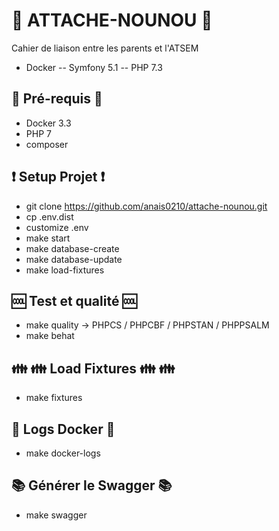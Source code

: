 # 📕 ATTACHE-NOUNOU 📕

Cahier de liaison entre les parents et l'ATSEM 
* Docker -- Symfony 5.1 -- PHP 7.3 

## 🚀 Pré-requis 🚀 ##
 * Docker 3.3
 * PHP 7
 * composer
####

 ## ❗ Setup Projet ❗

* git clone https://github.com/anais0210/attache-nounou.git
* cp .env.dist
* customize .env
* make start
* make database-create
* make database-update
* make load-fixtures
 
####

 ## 🆒 Test et qualité 🆒
 * make quality
  -> PHPCS / PHPCBF / PHPSTAN / PHPPSALM
 * make behat
####

 ## 👪 👪 Load Fixtures 👪 👪
 * make fixtures
####

 ## 🐳 Logs Docker 🐳
 * make docker-logs
####

## 📚 Générer le Swagger 📚
* make swagger
####